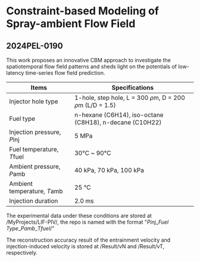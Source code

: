 # Constraint-based Modeling of Spray-ambient Flow Field
## 2024PEL-0190 

This work proposes an innovative CBM approach to investigate the spatiotemporal flow field patterns and sheds light on the potentials of low-latency time-series flow field prediction.

| Items                       | Specifications                                               |
| --------------------------- | ------------------------------------------------------------ |
| Injector hole type          | 1-hole, step hole, L = 300 $\rho$m, D = 200 $\rho$m (L/D = 1.5) |
| Fuel type                   | n-hexane (C6H14),  iso-octane (C8H18), n-decane (C10H22)     |
| Injection pressure, *P*inj  | 5 MPa                                                        |
| Fuel temperature, *T*fuel   | 30℃ ~ 90℃                                                    |
| Ambient pressure, *P*amb    | 40 kPa, 70 kPa, 100 kPa                                      |
| Ambient temperature, *T*amb | 25 ℃                                                         |
| Injection duration          | 2.0 ms                                                       |

The experimental data under these conditions are stored at /MyProjects/LIF-PIV/, the repo is named with the format "*Pinj*\_*Fuel Type*\_*Pamb*\_*Tfuel*/"

The reconstruction accuracy result of the entrainment velocity and injection-induced velocity is stored at /Result/vN and /Result/vT, respectively.



